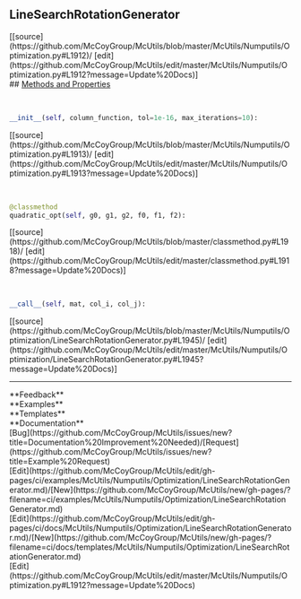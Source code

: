 ## <a id="McUtils.Numputils.Optimization.LineSearchRotationGenerator">LineSearchRotationGenerator</a> 

<div class="docs-source-link" markdown="1">
[[source](https://github.com/McCoyGroup/McUtils/blob/master/McUtils/Numputils/Optimization.py#L1912)/
[edit](https://github.com/McCoyGroup/McUtils/edit/master/McUtils/Numputils/Optimization.py#L1912?message=Update%20Docs)]
</div>









<div class="collapsible-section">
 <div class="collapsible-section collapsible-section-header" markdown="1">
## <a class="collapse-link" data-toggle="collapse" href="#methods" markdown="1"> Methods and Properties</a> <a class="float-right" data-toggle="collapse" href="#methods"><i class="fa fa-chevron-down"></i></a>
 </div>
 <div class="collapsible-section collapsible-section-body collapse show" id="methods" markdown="1">
 
<a id="McUtils.Numputils.Optimization.LineSearchRotationGenerator.__init__" class="docs-object-method">&nbsp;</a> 
```python
__init__(self, column_function, tol=1e-16, max_iterations=10): 
```
<div class="docs-source-link" markdown="1">
[[source](https://github.com/McCoyGroup/McUtils/blob/master/McUtils/Numputils/Optimization.py#L1913)/
[edit](https://github.com/McCoyGroup/McUtils/edit/master/McUtils/Numputils/Optimization.py#L1913?message=Update%20Docs)]
</div>


<a id="McUtils.Numputils.Optimization.LineSearchRotationGenerator.quadratic_opt" class="docs-object-method">&nbsp;</a> 
```python
@classmethod
quadratic_opt(self, g0, g1, g2, f0, f1, f2): 
```
<div class="docs-source-link" markdown="1">
[[source](https://github.com/McCoyGroup/McUtils/blob/master/classmethod.py#L1918)/
[edit](https://github.com/McCoyGroup/McUtils/edit/master/classmethod.py#L1918?message=Update%20Docs)]
</div>


<a id="McUtils.Numputils.Optimization.LineSearchRotationGenerator.__call__" class="docs-object-method">&nbsp;</a> 
```python
__call__(self, mat, col_i, col_j): 
```
<div class="docs-source-link" markdown="1">
[[source](https://github.com/McCoyGroup/McUtils/blob/master/McUtils/Numputils/Optimization/LineSearchRotationGenerator.py#L1945)/
[edit](https://github.com/McCoyGroup/McUtils/edit/master/McUtils/Numputils/Optimization/LineSearchRotationGenerator.py#L1945?message=Update%20Docs)]
</div>
 </div>
</div>












---


<div markdown="1" class="text-secondary">
<div class="container">
  <div class="row">
   <div class="col" markdown="1">
**Feedback**   
</div>
   <div class="col" markdown="1">
**Examples**   
</div>
   <div class="col" markdown="1">
**Templates**   
</div>
   <div class="col" markdown="1">
**Documentation**   
</div>
   <div class="col" markdown="1">
   
</div>
   <div class="col" markdown="1">
   
</div>
   <div class="col" markdown="1">
   
</div>
</div>
  <div class="row">
   <div class="col" markdown="1">
[Bug](https://github.com/McCoyGroup/McUtils/issues/new?title=Documentation%20Improvement%20Needed)/[Request](https://github.com/McCoyGroup/McUtils/issues/new?title=Example%20Request)   
</div>
   <div class="col" markdown="1">
[Edit](https://github.com/McCoyGroup/McUtils/edit/gh-pages/ci/examples/McUtils/Numputils/Optimization/LineSearchRotationGenerator.md)/[New](https://github.com/McCoyGroup/McUtils/new/gh-pages/?filename=ci/examples/McUtils/Numputils/Optimization/LineSearchRotationGenerator.md)   
</div>
   <div class="col" markdown="1">
[Edit](https://github.com/McCoyGroup/McUtils/edit/gh-pages/ci/docs/McUtils/Numputils/Optimization/LineSearchRotationGenerator.md)/[New](https://github.com/McCoyGroup/McUtils/new/gh-pages/?filename=ci/docs/templates/McUtils/Numputils/Optimization/LineSearchRotationGenerator.md)   
</div>
   <div class="col" markdown="1">
[Edit](https://github.com/McCoyGroup/McUtils/edit/master/McUtils/Numputils/Optimization.py#L1912?message=Update%20Docs)   
</div>
   <div class="col" markdown="1">
   
</div>
   <div class="col" markdown="1">
   
</div>
   <div class="col" markdown="1">
   
</div>
</div>
</div>
</div>
